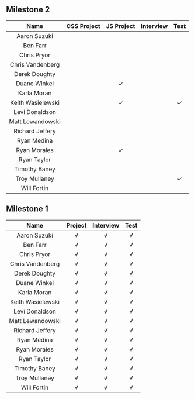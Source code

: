 ## Milestone 2

Name          |  CSS Project | JS Project | Interview | Test |
:------------:|:--------:|:---------:|:---------:|:----:|
Aaron Suzuki        |   |   |   |  |
Ben Farr            |   |   |   |  |
Chris Pryor         |   |   |   |  |
Chris Vandenberg    |   |   |   |  |
Derek Doughty       |   |   |   |  |
Duane Winkel        |   | ✓ |   |  |
Karla Moran         |   |   |   |  |
Keith Wasielewski   |   | ✓ |   | ✓|
Levi Donaldson      |   |   |   |  |
Matt Lewandowski    |   |   |   |  |
Richard Jeffery     |   |   |   |  |
Ryan Medina         |   |   |   |  |
Ryan Morales        |   | ✓ |   |  |
Ryan Taylor         |   |   |   |  |
Timothy Baney       |   |   |   |  |
Troy Mullaney       |   |   |   | ✓|
Will Fortin         |   |   |   |  |

## Milestone 1

Name          |  Project | Interview | Test |
:------------:|:--------:|:---------:|:----:|
Aaron Suzuki        | √ |√ |√ |
Ben Farr            | √ |√ |√ |
Chris Pryor         | √ |√ |√ |
Chris Vandenberg    | √ |√ |√ |
Derek Doughty       | √ |√ |√ |
Duane Winkel        | √ |√ |√ |
Karla Moran         | √ |√ |√ |
Keith Wasielewski   | √ |√ |√ |
Levi Donaldson      | √ |√ |√ |
Matt Lewandowski    | √ |√ |√ |
Richard Jeffery     | √ |√ |√ |
Ryan Medina         | √ |√ |√ |
Ryan Morales        | √ |√ |√ |
Ryan Taylor         | √ |√ |√ |
Timothy Baney       | √ |√ |√ |
Troy Mullaney       | √ |√ |√ |
Will Fortin         | √ |√ |√ |
